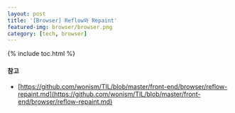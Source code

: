 ```yaml
---
layout: post
title: '[Browser] Reflow와 Repaint'
featured-img: browser/browser.png
category: [tech, browser]
---
```

{% include toc.html %}

#### 참고
- [https://github.com/wonism/TIL/blob/master/front-end/browser/reflow-repaint.md](https://github.com/wonism/TIL/blob/master/front-end/browser/reflow-repaint.md)
